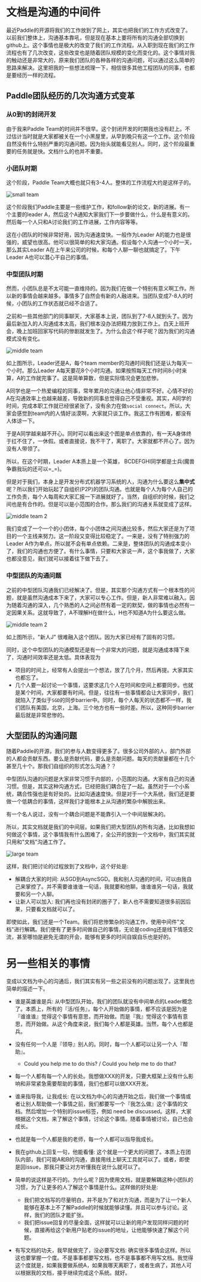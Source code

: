 # 文档是沟通的中间件

最近Paddle的开源将我们的工作放到了网上，其实也把我们的工作方式改变了。以前我们整体上，沟通基本靠吼，但是现在基本上要将所有的沟通全部切换到github上。这个事情也是极大的改变了我们的工作流程。从入职到现在我们的工作流程也有了几次改变，这些改变也是随着团队规模的变化而变化的。这个事情对我的触动还是非常大的，原来我们团队的各种各样的沟通问题，可以通过这么简单的思路来解决。这里把我的一些想法梳理一下，相信很多其他工程团队的同事，也都是要经历一样的流程。

## Paddle团队经历的几次沟通方式变革

### 从0到1的封闭开发

由于我来Paddle Team的时间并不很早。这个封闭开发的时期我也没有赶上。不过估计当时就是大家都被关在一个小黑屋里，从早到晚只有这一个工作。这个阶段自然没有什么特别严重的沟通问题。因为抬头就能看见别人。同时，这个阶段最重要的任务就是快。文档什么的也并不重要。

### 小团队时期

这个阶段，Paddle Team大概也就只有3-4人。整体的工作流程大约是这样子的。

![small team](http://g.gravizo.com/g?%20graph%20G%20{%20A%20--%20B%20A%20--%20C%20A%20--%20D%20})

这个阶段我们Paddle主要是一些维护工作，和follow新的论文，新的进展。有一个主要的leader A，然后这个A通知大家我们下一步要做什么，什么是有意义的。然后每一个人只和A讨论我们的工作进展，工作内容等等。

这在小团队的时候非常好用，因为沟通速度快。一般作为Leader A的能力也是很强的，威望也很高。他可以很简单的和大家沟通。假设每个人沟通一个小时一天，那么其实Leader A在上午来公司的时候，和每个人聊一聊也就搞定了。下午Leader A也可以潜心干自己的事情。

### 中型团队时期

然而，小团队总是不太可能一直维持的。因为我们在做一个特别有意义啊工作。所以新的事情会越来越多。事情多了自然会有新的人融进来。当团队变成7-8人的时候，小团队的工作状态就已经不合适了。

之前和一些其他部门的同事聊天，大家基本上说，团队到了7-8人就到头了。因为最后新加入的人沟通成本太高，我们根本没办法把精力放到工作上。白天上班开会，晚上加班回家写代码的惨剧就发生了。为什么会这个样子呢？因为我们的沟通模式没有变化。

![middle team](http://g.gravizo.com/g?%20graph%20G%20{%20A%20--%20B%20A%20--%20C%20A%20--%20D%20A%20--%20E%20A%20--%20F%20A%20--%20G%20A%20--%20H%20A%20--%20I%20})

如上图所示，Leader还是A，每个team member的沟通时间我们还是认为每天一个小时。那么Leader A每天要花8个小时沟通。如果按照每天工作时间8小时来算，A的工作就完事了。这是简单算数，但是实际情况会更加悲惨。

A同学也是一个热爱编程的同事，常年累月的沟通让他心情非常不好。心情不好的A在沟通效率上也越来越差，导致新的同事总觉得自己不受重视。其实，A同学的时间，完成本职工作就已经很紧张了，没有余力在做`social connect`。所以，大家会感觉到team内的人情好淡漠啊，大家就只谈工作。我这工作有困难，都没有人体谅一下。

于是A同学越来越不开心。同时可以看出来这个图是单点依靠的，有一天A身体终于扛不住了，一休假。或者直接说，我不干了，离职了。大家就都不开心了。因为没有人带领了。

所以，在这个时期，Leader A本质上是一个英雄， BCDEFGHI同学都是士兵(魔兽争霸我玩的还可以=_=)。

但是对于我们，本身上是开发分布式机器学习系统的人，沟通为什么要这么**集中式**呢？所以我们开始玩起了自组织(P2P)的团队沟通。也就是每个人为每个人自己的工作负责，每个人每周和大家汇报一下进展就好了。当然，自组织的时候，我们之间也是有合作的。但是可以是小范围的合作。那么我们的沟通关系就变成了这样。

![middle team 2](http://g.gravizo.com/g?%20graph%20G%20{%20A%20--%20B%20A%20--%20C%20D%20--%20E%20D%20--%20F%20G%20--%20H%20H%20--%20I%20I%20--%20G%20})

我们变成了一个一个的小团体，每个小团体之间沟通比较多，然后大家还是为了项目的一个主线来努力。这一阶段又变得比较稳定了。一来是，没有了特别强力的Leader A作为单点，所以就不会有单点依赖。二来是，整体团队的沟通成本变小了，我们的沟通也方便了。有什么事情，只要和大家说一声，这个事我做了，大家也都没意见，我们就可以接着往下做下去了。

### 中型团队的沟通问题

之前的中型团队沟通我们已经解决了。但是，其实那个沟通方式有一个根本性的问题，就是虽然沟通成本下来了，大家可以专心工作。但是，新人非常难以融入。因为随着沟通的深入，几个熟悉的人之间必然有着一定的默契，做的事情也必然有一定因果关系。这就导致了，A不理解H在做什么，H也不知道A为什么要这么做。

![middle team 2](http://g.gravizo.com/g?%20graph%20G%20{%20subgraph%20cluster_a%20{%20A%20--%20B%20A%20--%20C%20}%20subgraph%20cluster_b%20{%20D%20--%20E%20D%20--%20F%20}%20subgraph%20cluster_c%20{%20G%20--%20H%20H%20--%20I%20I%20--%20G%20}%20J%20[label=%22%E6%96%B0%E4%BA%BAJ%22]%20})

如上图所示，"新人J" 很难融入这个团队。因为大家已经有了固有的习惯。

同时，这个中型团队的沟通模型还是有一个非常大的问题，就是沟通成本降下来了，沟通时间效率还是太低。具体表现为

* 项目的时间上，经常有人会提出一个想法，放了几个月，然后再提。大家其实也都忘了。
* 几个人要一起讨论一个事情，这要求这几个人在时间和空间上都要同步。也就是某个时间，大家都要有时间。但是，往往有一些事情都会让大家同步，我们就陷入了类似于`SGD`的同步barrier中。同时，每个人每天的状态都不一样，我们团队有美国，北京，上海。三个地方也有一些时差。所以，这种同步barrier最后就是非常悲惨的。

## 大型团队的沟通问题

随着Paddle的开源，我们的参与人数变得更多了。很多公司外部的人，部门外部的人都会贡献东西。要么是贡献代码，要么是贡献问题。每天的贡献量都在十几个甚至几十个。那我们自组织的形式怎么沟通？？

中型团队沟通的问题是大家非常习惯于内部的，小范围的沟通。大家有自己的沟通习惯。但是，其实这种沟通方式，已经把我们耦合在了一起。虽然对于一个小系统，耦合性强也是有好处的。比如沟通速度快。但是对于一个大系统，我们还是要做一个低耦合的事情，这样我们才能根本上从沟通的繁杂中解脱出来。

有一个名人说过，没有一个耦合问题是不能靠引入一个中间层解决的。

所以，其实文档就是我们的中间层。如果我们把大型团队的所有沟通，比如我想如何做这个事情，这个事情我有什么困难了，全公开的放到一个文档中，我们其实就只用和"文档"沟通工作了。

![large team](http://g.gravizo.com/g?%20graph%20G%20{%20doc%20[shape=box,%20label=%22team%20%E6%96%87%E6%A1%A3%22]%20doc%20--%20A%20[label=%22%E6%88%91%E8%A6%81%E6%80%8E%E4%B9%88%E5%81%9A%E7%B3%BB%E7%BB%9FA%22]%20doc%20--%20B%20[label=%22%E7%B3%BB%E7%BB%9FA%E7%9A%84%E5%B7%A5%E4%BD%9C%E6%88%91%E4%B9%9F%E6%9C%89%E4%B8%80%E4%BA%9B%E7%9C%8B%E6%B3%95%22]%20})

这样，我们把讨论的过程放到了文档中，这个好处是\:
* 解耦合大家的时间\: 从SGD到AsyncSGD。我和别人沟通的时间，可以由我自己来掌控了。并不需要谁谁谁一句话，我就要和他聊。谁谁谁另一句话，我就要和另一个人聊。
* 让新人可以加入\: 我们再也没有封闭的圈子了，新人也不需要知道很多前因后果，只要看文档就可以了。

即使如此，我们还是一个Team。我们将悲惨繁杂的沟通工作，使用中间件"文档"进行解耦。我们便有了更多时间做自己的事情，无论是coding还是线下情感交流，甚至哪怕是避免无谓的开会，能够有更多的时间自娱自乐也是好的。

# 另一些相关的事情

变成以文档为中心的沟通后，我们其实有另一些之前没有的问题出现了。这里我也简单的描述一下。

* 谁是英雄谁是兵: 从中型团队开始，我们的团队就没有中间单点的Leader概念了。本质上，所有的『活/任务』，每个人开始做的事情，都不应该是因为是『谁谁谁』觉得这个事情有意思，而开始做。而是『我』觉得这个事情有意思，而开始做。从这个角度来说，我们每个人都是英雄。当然，每个人也都是兵。

 * 没有任何一个人是『领导』别人的。同时，每一个人都可以让另一个人『帮助』。
  
   * Could you help me to do this? / Could you help me to do that?
   
 * 每一个人都有每一个人的长处。我想做XXX的开发，只要大框架上没有什么影响和非常紧急需要帮助的事情，我们也都可以做XXX开发。
   
* 谁来指导我，让我成长: 在以文档为中心的沟通开始之后，我们做一个事情或者让别人帮助做一个事情之前，我们都要写一个『我怎么做』这个事情的文档。然后增加一个特别的issue标签，例如 need be discussed。这样，大家根据这个文档，来了解这个事情，讨论这个事情。随着事情被讨论，自己也会成长。
   
 * 也就是每一个人都是我的老师，每一个人都可以指导我成长。

* 我在github上回复一句，他能看懂: 这个就是一个更大的问题了。本质上在团队内部，我们可能A和B的沟通，直接用线上聊天工具就可以了。或者，即使是回issue，那我只要让对方听懂我在说什么就可以了。
   
 * 简单的说这样是不行的。为什么呢？因为使用文档，就是要解耦这种小团队的习惯，为了让更多的人了解这个事情是什么。这样做的好处是\:
      
     * 我们把文档写的尽量明白，并不是为了和对方沟通，而是为了让一个新人能够在基本上不了解Paddle的时候就能够读懂。并且可以参与讨论。这样，我们的团队才能扩张。
     * 我们把issue回复的尽量全面，这样就可以让新的用户发现同样问题的时候，直接再给这个新用户贴老的issue的地址，让他能够快速了解这个问题。

* 有写文档的功夫，我早就做完了，没必要写文档: 确实很多事情会这样。所以这也要掌握一个度。不是事事都要写文档，也不是事事都不用写文档。我觉得这个度就是，如果我要做系统A，如果我哪天离职了，或者生病了，其他人可以根据我的文档，接手继续完成这个系统。就好。

